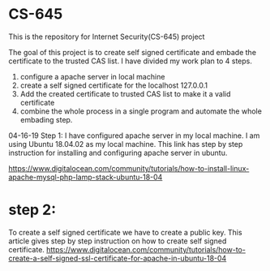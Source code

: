 # CS-645
This is the repository for Internet Security(CS-645) project

The goal of this project is to create self signed certificate and embade the certificate to the trusted CAS list. I have divided my work plan to 4 steps.
  1. configure a apache server in local machine
  2. create a self signed certificate for the localhost 127.0.0.1
  3. Add the created certificate to trusted CAS list to make it a valid certificate
  4. combine the whole process in a single program and automate the whole embading step. 
  
  04-16-19
  Step 1: 
  I have configured apache server in my local machine. I am using Ubuntu 18.04.02 as my local machine. This link has step by step instruction for installing and configuring apache server in ubuntu.

https://www.digitalocean.com/community/tutorials/how-to-install-linux-apache-mysql-php-lamp-stack-ubuntu-18-04

# step 2:
  To create a self signed certificate we have to create a public key. This article gives step by step instruction on how to create self signed certificate.
  https://www.digitalocean.com/community/tutorials/how-to-create-a-self-signed-ssl-certificate-for-apache-in-ubuntu-18-04
  
